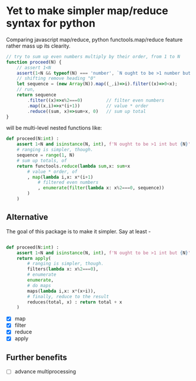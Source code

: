 # Yet to make simpler map/reduce syntax for python

Comparing javascript map/reduce, python functools.map/reduce feature rather mass up its clearity.

```javascript
// try to sum up even numbers multiply by their order, from 1 to N
function proceed(N) {
    // assert 1<N
    assert(1<N && typeof(N) === 'number', `N ought to be >1 number but ${N}`)
    // shifting remove heading "0"
    let sequence = (new Array(N)).map((_,i)=>i).filter((x)=>0<x); 
    // run,
    return sequence
        .filter((x)=>x%2===0)         // filter even numbers
        .map((x,i)=>x*(i+1))          // value * order
        .reduce((sum, x)=>sum+x, 0)   // sum up total
}
```

will be multi-level nested functions like:

```python
def proceed(N:int) :
    assert 1<N and isinstance(N, int), f'N ought to be >1 int but {N}'
    # ranging is simpler, though.
    sequence = range(1, N)
    # sum up totals, of
    return functools.reduce(lambda sum,x: sum+x
        # value * order, of
        , map(lambda i,x: x*(i+1)
            # filtered even numbers
            , enumerate(filter(lambda x: x%2===0, sequence))
        )
    )
```

## Alternative

The goal of this package is to make it simpler. Say at least -

```python

def proceed(N:int) :
    assert 1<N and isinstance(N, int), f'N ought to be >1 int but {N}'
    return apply(
        # ranging is simpler, though.
        filters(lambda x: x%2===0),
        # enumerate
        enumerate,
        # do maps
        maps(lambda i,x: x*(x+i)),
        # finally, reduce to the result
        reduces(total, x) : return total + x
    )
```

- [x] map
- [x] filter
- [x] reduce
- [x] apply

## Further benefits

- [ ] advance multiprocessing


    